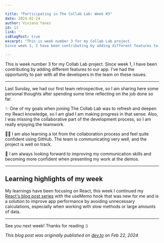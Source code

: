 ```yaml
---

title: "Participating in The Collab Lab: Week #3"
date: 2024-02-24
author: Viviana Yanez
id: 13
link: ''
isBlogPost: true
excerpt: "This is week number 3 for my Collab Lab project. 
Since week 1, I have been contributing by adding different features to our app. I've had the opportunity to pair with all the developers in the team on these issues."

---
```


This is week number 3 for my Collab Lab project.
Since week 1, I have been contributing by adding different features to our app. I've had the opportunity to pair with all the developers in the team on these issues.

---

Last Sunday, we had our first team retrospective, so I am sharing here some personal thoughts after spending some time reflecting on the job done so far.

✨ One of my goals when joining The Collab Lab was to refresh and deepen my React knowledge, so I am glad I am making progress in that sense. Also, I was missing the collaborative part of the development process, so I am really enjoying the teamwork.

💪🏽 I am also learning a lot from the collaboration process and feel quite confident using GitHub. The team is communicating very well, and the project is well on track.

🚧 I am always looking forward to improving my communication skills and becoming more confident when presenting my work at the demos.

---

## Learning highlights of my week

My learnings have been focusing on React, this week I continued my [React's blog post series](https://dev.to/vivitt/series/26502) with the useMemo hook that was new for me and is a solution to improve app performance by avoiding unnecessary calculations, especially when working with slow methods or large amounts of data.

---

See you next week! Thanks for reading :)

_This blog post was originally published on [dev.to](https://dev.to/vivitt/participating-in-the-collab-lab-week-3-g38) on Feb 22, 2024_
